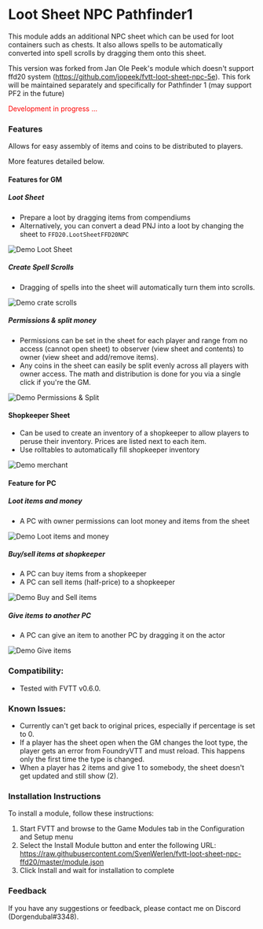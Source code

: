 # Loot Sheet NPC Pathfinder1

This module adds an additional NPC sheet which can be used for loot containers such as chests. It also allows spells to be automatically converted into spell scrolls by dragging them onto this sheet. 

This version was forked from Jan Ole Peek's module which doesn't support ffd20 system (https://github.com/jopeek/fvtt-loot-sheet-npc-5e). 
This fork will be maintained separately and specifically for Pathfinder 1 (may support PF2 in the future)

<p style="color:red">Development in progress ...</p>

### Features

Allows for easy assembly of items and coins to be distributed to players.

More features detailed below.

#### Features for GM

##### Loot Sheet

* Prepare a loot by dragging items from compendiums
* Alternatively, you can convert a dead PNJ into a loot by changing the sheet to `FFD20.LootSheetFFD20NPC`

![Demo Loot Sheet](doc/img/add-items-loot.gif)

##### Create Spell Scrolls

* Dragging of spells into the sheet will automatically turn them into scrolls.

![Demo crate scrolls](doc/img/scroll.gif)

##### Permissions & split money

* Permissions can be set in the sheet for each player and range from no access (cannot open sheet) to observer (view sheet and contents) to owner (view sheet and add/remove items).
* Any coins in the sheet can easily be split evenly across all players with owner access. The math and distribution is done for you via a single click if you're the GM. 

![Demo Permissions & Split](doc/img/split.gif)

#### Shopkeeper Sheet

* Can be used to create an inventory of a shopkeeper to allow players to peruse their inventory. Prices are listed next to each item.
* Use rolltables to automatically fill shopkeeper inventory

![Demo merchant](doc/img/merchant.gif)



#### Feature for PC

##### Loot items and money

* A PC with owner permissions can loot money and items from the sheet

![Demo Loot items and money](doc/img/loot.gif)

##### Buy/sell items at shopkeeper

* A PC can buy items from a shopkeeper
* A PC can sell items (half-price) to a shopkeeper

![Demo Buy and Sell items](doc/img/give.gif)

##### Give items to another PC

* A PC can give an item to another PC by dragging it on the actor

![Demo Give items](doc/img/give.gif)


### Compatibility:
- Tested with FVTT v0.6.0.

### Known Issues:
- Currently can't get back to original prices, especially if percentage is set to 0.
- If a player has the sheet open when the GM changes the loot type, the player gets an error from FoundryVTT and must reload. This happens only the first time the type is changed.
- When a player has 2 items and give 1 to somebody, the sheet doesn't get updated and still show (2).

### Installation Instructions

To install a module, follow these instructions:

1. Start FVTT and browse to the Game Modules tab in the Configuration and Setup menu
2. Select the Install Module button and enter the following URL: https://raw.githubusercontent.com/SvenWerlen/fvtt-loot-sheet-npc-ffd20/master/module.json
3. Click Install and wait for installation to complete 

### Feedback

If you have any suggestions or feedback, please contact me on Discord (Dorgendubal#3348).
